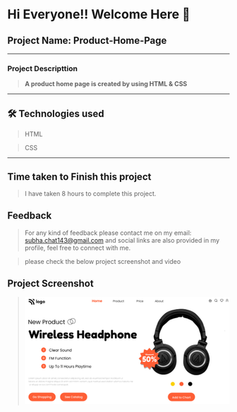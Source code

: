# Hi Everyone!! Welcome Here 👋

## Project Name: Product-Home-Page

---

### Project Descripttion

> **A product home page is created by using HTML & CSS**

---

## 🛠 Technologies used

> HTML

> CSS

---

## Time taken to Finish this project

> I have taken 8 hours to complete this project.

## Feedback

> For any kind of feedback please contact me on my email: subha.chat143@gmail.com and social links are also provided in my profile, feel free to connect with me.

> please check the below project screenshot and video

## Project Screenshot

> ![Product Home Page](thumbnail.png)
